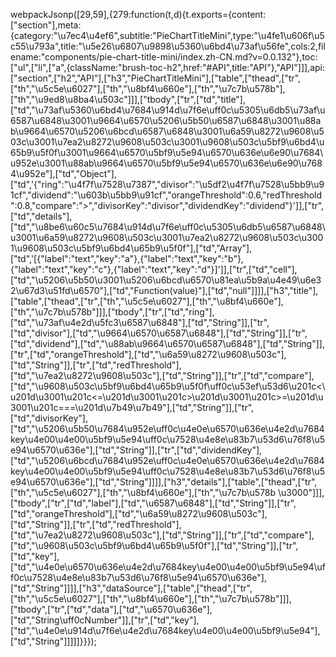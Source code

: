 webpackJsonp([29,59],{279:function(t,d){t.exports={content:["section"],meta:{category:"\u7ec4\u4ef6",subtitle:"PieChartTitleMini",type:"\u4fe1\u606f\u5c55\u793a",title:"\u5e26\u6807\u9898\u5360\u6bd4\u73af\u56fe",cols:2,filename:"components/pie-chart-title-mini/index.zh-CN.md?v=0.0.132"},toc:["ul",["li",["a",{className:"brush-toc-h2",href:"#API",title:"API"},"API"]]],api:["section",["h2","API"],["h3","PieChartTitleMini"],["table",["thead",["tr",["th","\u5c5e\u6027"],["th","\u8bf4\u660e"],["th","\u7c7b\u578b"],["th","\u9ed8\u8ba4\u503c"]]],["tbody",["tr",["td","title"],["td","\u73af\u5360\u6bd4\u7684\u914d\u7f6e\uff0c\u5305\u6db5\u73af\u6587\u6848\u3001\u9664\u6570\u5206\u5b50\u6587\u6848\u3001\u88ab\u9664\u6570\u5206\u6bcd\u6587\u6848\u3001\u6a59\u8272\u9608\u503c\u3001\u7ea2\u8272\u9608\u503c\u3001\u9608\u503c\u5bf9\u6bd4\u65b9\u5f0f\u3001\u9664\u6570\u5bf9\u5e94\u6570\u636e\u6e90\u7684\u952e\u3001\u88ab\u9664\u6570\u5bf9\u5e94\u6570\u636e\u6e90\u7684\u952e"],["td","Object"],["td",'{"ring":"\u4f7f\u7528\u7387","divisor":"\u5df2\u4f7f\u7528\u5bb9\u91cf","dividend":"\u603b\u5bb9\u91cf","orangeThreshold":0.6,"redThreshold":0.8,"compare":">","divisorKey":"divisor","dividendKey":"dividend"}']],["tr",["td","details"],["td","\u8be6\u60c5\u7684\u914d\u7f6e\uff0c\u5305\u6db5\u6587\u6848\u3001\u6a59\u8272\u9608\u503c\u3001\u7ea2\u8272\u9608\u503c\u3001\u9608\u503c\u5bf9\u6bd4\u65b9\u5f0f"],["td","Array"],["td",'[{"label":"text","key":"a"},{"label":"text","key":"b"},{"label":"text","key":"c"},{"label":"text","key":"d"}]']],["tr",["td","cell"],["td","\u5206\u5b50\u3001\u5206\u6bcd\u6570\u81ea\u5b9a\u4e49\u6e32\u67d3\u51fd\u6570"],["td","Function(value)"],["td","null"]]]],["h3","title"],["table",["thead",["tr",["th","\u5c5e\u6027"],["th","\u8bf4\u660e"],["th","\u7c7b\u578b"]]],["tbody",["tr",["td","ring"],["td","\u73af\u4e2d\u5fc3\u6587\u6848"],["td","String"]],["tr",["td","divisor"],["td","\u9664\u6570\u6587\u6848"],["td","String"]],["tr",["td","dividend"],["td","\u88ab\u9664\u6570\u6587\u6848"],["td","String"]],["tr",["td","orangeThreshold"],["td","\u6a59\u8272\u9608\u503c"],["td","String"]],["tr",["td","redThreshold"],["td","\u7ea2\u8272\u9608\u503c"],["td","String"]],["tr",["td","compare"],["td","\u9608\u503c\u5bf9\u6bd4\u65b9\u5f0f\uff0c\u53ef\u53d6\u201c<\u201d\u3001\u201c<=\u201d\u3001\u201c>\u201d\u3001\u201c>=\u201d\u3001\u201c===\u201d\u7b49\u7b49"],["td","String"]],["tr",["td","divisorKey"],["td","\u5206\u5b50\u7684\u952e\uff0c\u4e0e\u6570\u636e\u4e2d\u7684key\u4e00\u4e00\u5bf9\u5e94\uff0c\u7528\u4e8e\u83b7\u53d6\u76f8\u5e94\u6570\u636e"],["td","String"]],["tr",["td","dividendKey"],["td","\u5206\u6bcd\u7684\u952e\uff0c\u4e0e\u6570\u636e\u4e2d\u7684key\u4e00\u4e00\u5bf9\u5e94\uff0c\u7528\u4e8e\u83b7\u53d6\u76f8\u5e94\u6570\u636e"],["td","String"]]]],["h3","details"],["table",["thead",["tr",["th","\u5c5e\u6027"],["th","\u8bf4\u660e"],["th","\u7c7b\u578b \u3000"]]],["tbody",["tr",["td","label"],["td","\u6587\u6848"],["td","String"]],["tr",["td","orangeThreshold"],["td","\u6a59\u8272\u9608\u503c"],["td","String"]],["tr",["td","redThreshold"],["td","\u7ea2\u8272\u9608\u503c"],["td","String"]],["tr",["td","compare"],["td","\u9608\u503c\u5bf9\u6bd4\u65b9\u5f0f"],["td","String"]],["tr",["td","key"],["td","\u4e0e\u6570\u636e\u4e2d\u7684key\u4e00\u4e00\u5bf9\u5e94\uff0c\u7528\u4e8e\u83b7\u53d6\u76f8\u5e94\u6570\u636e"],["td","String"]]]],["h3","dataSource"],["table",["thead",["tr",["th","\u5c5e\u6027"],["th","\u8bf4\u660e"],["th","\u7c7b\u578b"]]],["tbody",["tr",["td","data"],["td","\u6570\u636e"],["td","String\uff0cNumber"]],["tr",["td","key"],["td","\u4e0e\u914d\u7f6e\u4e2d\u7684key\u4e00\u4e00\u5bf9\u5e94"],["td","String"]]]]]}}});